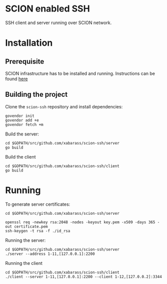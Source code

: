 # SCION enabled SSH

SSH client and server running over SCION network. 

# Installation

## Prerequisite

SCION infrastructure has to be installed and running. Instructions can be found [here](https://github.com/scionproto/scion)

## Building the project

Clone the `scion-ssh` repository and install dependencies:

```
govendor init
govendor add +e
govendor fetch +m
```

Build the server:
```
cd $GOPATH/src/github.com/xabarass/scion-ssh/server
go build
```

Build the client
```
cd $GOPATH/src/github.com/xabarass/scion-ssh/client
go build
```

# Running

To generate server certificates:

```
cd $GOPATH/src/github.com/xabarass/scion-ssh/server

openssl req -newkey rsa:2048 -nodes -keyout key.pem -x509 -days 365 -out certificate.pem
ssh-keygen -t rsa -f ./id_rsa
```

Running the server:
```
cd $GOPATH/src/github.com/xabarass/scion-ssh/server
./server --address 1-11,[127.0.0.1]:2200
```

Running the client

```
cd $GOPATH/src/github.com/xabarass/scion-ssh/client
./client --server 1-11,[127.0.0.1]:2200 --client 1-12,[127.0.0.2]:3344
```


